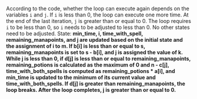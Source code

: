 According to the code, whether the loop can execute again depends on the variables `i` and `j`. If `i` is less than 0, the loop can execute one more time. At the end of the last iteration, `j` is greater than or equal to 0. The loop requires `i` to be less than 0, so `i` needs to be adjusted to less than 0. No other states need to be adjusted.
State: **min_time, i, time_with_spell, remaining_manapoints, and j are updated based on the initial state and the assignment of i to m. If b[i] is less than or equal to s, remaining_manapoints is set to s - b[i], and j is assigned the value of k. While j is less than 0, if d[j] is less than or equal to remaining_manapoints, remaining_potions is calculated as the maximum of 0 and n - c[j], time_with_both_spells is computed as remaining_potions * a[i], and min_time is updated to the minimum of its current value and time_with_both_spells. If d[j] is greater than remaining_manapoints, the loop breaks. After the loop completes, j is greater than or equal to 0.**